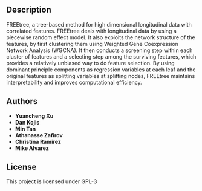 ## Description 

FREEtree, a tree-based method for high dimensional longitudinal data with 
    correlated features. FREEtree deals with longitudinal data by using a 
    piecewise random effect model. It also exploits the network structure 
    of the features, by first clustering them using Weighted Gene Coexpression 
    Network Analysis (WGCNA). It then conducts a screening step within each 
    cluster of features and a selecting step among the surviving features, 
    which provides a relatively unbiased way to do feature selection. By 
    using dominant principle components as regression variables at each 
    leaf and the original features as splitting variables at splitting nodes, 
    FREEtree maintains interpretability and improves computational efficiency.

## Authors

* **Yuancheng Xu** 
* **Dan Kojis** 
* **Min Tan** 
* **Athanasse Zafirov** 
* **Christina Ramirez**  
* **Mike Alvarez**

## License

This project is licensed under GPL-3

